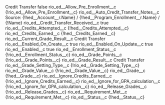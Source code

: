 <?xml version="1.0" encoding="UTF-8"?>
<CustomMetadata xmlns="http://soap.sforce.com/2006/04/metadata" xmlns:xsi="http://www.w3.org/2001/XMLSchema-instance" xmlns:xsd="http://www.w3.org/2001/XMLSchema">
    <label>Credit Transfer</label>
    <protected>false</protected>
    <values>
        <field>rio_ed__Allow_Pre_Enrollment__c</field>
        <value xsi:type="xsd:string">{!rio_ed__Allow_Pre_Enrollment__c}</value>
    </values>
    <values>
        <field>rio_ed__Auto_Credit_Transfer_Notes__c</field>
        <value xsi:type="xsd:string">Source: {!hed__Account__r.Name} / {!hed__Program_Enrollment__r.Name} / {!Name}</value>
    </values>
    <values>
        <field>rio_ed__Credit_Transfer_Received__c</field>
        <value xsi:type="xsd:string">true</value>
    </values>
    <values>
        <field>rio_ed__Credits_Attempted__c</field>
        <value xsi:type="xsd:string">{!hed__Credits_Attempted__c}</value>
    </values>
    <values>
        <field>rio_ed__Credits_Earned__c</field>
        <value xsi:type="xsd:string">{!hed__Credits_Earned__c}</value>
    </values>
    <values>
        <field>rio_ed__Current_Grade_Result__c</field>
        <value xsi:type="xsd:string">Credit Transfer</value>
    </values>
    <values>
        <field>rio_ed__Enabled_On_Create__c</field>
        <value xsi:type="xsd:boolean">true</value>
    </values>
    <values>
        <field>rio_ed__Enabled_On_Update__c</field>
        <value xsi:type="xsd:boolean">true</value>
    </values>
    <values>
        <field>rio_ed__Enabled__c</field>
        <value xsi:type="xsd:boolean">true</value>
    </values>
    <values>
        <field>rio_ed__Enrollment_Status__c</field>
        <value xsi:type="xsd:string">{!rio_ed__Enrollment_Status__c}</value>
    </values>
    <values>
        <field>rio_ed__Grade_Points__c</field>
        <value xsi:type="xsd:string">{!rio_ed__Grade_Points__c}</value>
    </values>
    <values>
        <field>rio_ed__Grade_Result__c</field>
        <value xsi:type="xsd:string">Credit Transfer</value>
    </values>
    <values>
        <field>rio_ed__Grade_Setting_Type__c</field>
        <value xsi:type="xsd:string">{!rio_ed__Grade_Setting_Type__c}</value>
    </values>
    <values>
        <field>rio_ed__Grade_Value__c</field>
        <value xsi:type="xsd:string">{!rio_ed__Grade_Value__c}</value>
    </values>
    <values>
        <field>rio_ed__Grade__c</field>
        <value xsi:type="xsd:string">{!hed__Grade__c}</value>
    </values>
    <values>
        <field>rio_ed__Ignore_Credits_Earned__c</field>
        <value xsi:type="xsd:string">{!rio_ed__Ignore_Credits_Earned__c}</value>
    </values>
    <values>
        <field>rio_ed__Ignore_for_GPA_calculation__c</field>
        <value xsi:type="xsd:string">{!rio_ed__Ignore_for_GPA_calculation__c}</value>
    </values>
    <values>
        <field>rio_ed__Release_Grades__c</field>
        <value xsi:type="xsd:string">{!rio_ed__Release_Grades__c}</value>
    </values>
    <values>
        <field>rio_ed__Requirement_Met__c</field>
        <value xsi:type="xsd:string">{!rio_ed__Requirement_Met__c}</value>
    </values>
    <values>
        <field>rio_ed__Status__c</field>
        <value xsi:type="xsd:string">{!hed__Status__c}</value>
    </values>
</CustomMetadata>
